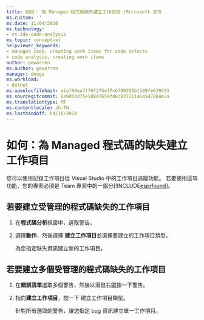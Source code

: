 ```yaml
---
title: 如何： 為 Managed 程式碼缺失建立工作項目 |Microsoft 文件
ms.custom: ''
ms.date: 11/04/2016
ms.technology:
- vs-ide-code-analysis
ms.topic: conceptual
helpviewer_keywords:
- managed code, creating work items for code defects
- code analysis, creating work items
author: gewarren
ms.author: gewarren
manager: douge
ms.workload:
- dotnet
ms.openlocfilehash: a1af08ea7f76f275e17c6f99305b1189fe639291
ms.sourcegitcommit: 6a9d5bd75e50947659fd6c837111a6a547884e2a
ms.translationtype: MT
ms.contentlocale: zh-TW
ms.lasthandoff: 04/16/2018
---
```

# <a name="how-to-create-a-work-item-for-a-managed-code-defect"></a>如何：為 Managed 程式碼的缺失建立工作項目

您可以使用記錄工作項目從 Visual Studio 中的工作項目追蹤功能。 若要使用這項功能，您的專案必須是 Team 專案中的一部分[!INCLUDE[esprfound](../code-quality/includes/esprfound_md.md)]。

## <a name="to-create-a-work-item-for-managed-code-defect"></a>若要建立受管理的程式碼缺失的工作項目

1. 在**程式碼分析**視窗中，選取警告。

2. 選擇**動作**，然後選擇 **建立工作項目**並選擇要建立的工作項目類型。

     為您指定缺失資訊建立新的工作項目。

## <a name="to-create-a-work-item-for-multiple-managed-code-defects"></a>若要建立多個受管理的程式碼缺失的工作項目

1. 在**錯誤清單**選取多個警告，然後以滑鼠右鍵按一下警告。

2. 指向**建立工作項目**，按一下 建立工作項目類型。

     針對所有選取的警告，讓您指定 bug 資訊建立單一工作項目。